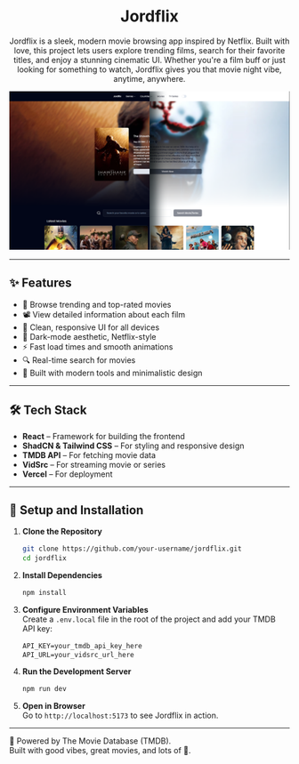 <h1 align="center">Jordflix</h1>

<p align="center">Jordflix is a sleek, modern movie browsing app inspired by Netflix. Built with love, this project lets users explore trending films, search for their favorite titles, and enjoy a stunning cinematic UI. Whether you're a film buff or just looking for something to watch, Jordflix gives you that movie night vibe, anytime, anywhere.</p>

<img src="./public/screenshot.png">

---

## ✨ Features

- 🔎 Browse trending and top-rated movies
- 📽️ View detailed information about each film
- 💬 Clean, responsive UI for all devices
- 🌙 Dark-mode aesthetic, Netflix-style
- ⚡ Fast load times and smooth animations
- 🔍 Real-time search for movies
- 💅 Built with modern tools and minimalistic design

---

## 🛠️ Tech Stack

- **React** – Framework for building the frontend
- **ShadCN & Tailwind CSS** – For styling and responsive design
- **TMDB API** – For fetching movie data
- **VidSrc** – For streaming movie or series
- **Vercel** – For deployment

---

## 🚀 Setup and Installation

1. **Clone the Repository**

   ```bash
   git clone https://github.com/your-username/jordflix.git
   cd jordflix
   ```

2. **Install Dependencies**

   ```bash
   npm install
   ```

3. **Configure Environment Variables**  
   Create a `.env.local` file in the root of the project and add your TMDB API key:

   ```env
   API_KEY=your_tmdb_api_key_here
   API_URL=your_vidsrc_url_here
   ```

4. **Run the Development Server**

   ```bash
   npm run dev
   ```

5. **Open in Browser**  
   Go to `http://localhost:5173` to see Jordflix in action.

---

🧡 Powered by The Movie Database (TMDB).  
Built with good vibes, great movies, and lots of 💖.
